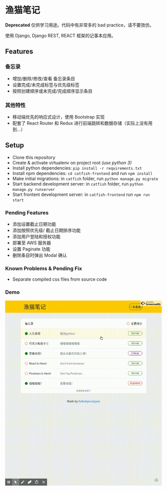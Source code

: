 # 渔猫笔记

**Deprecated** 仅供学习用途。代码中有非常多的 bad practice，请不要效仿。

使用 Django, Django REST, REACT 框架的记事本应用。

## Features

### 备忘录

* 增加/删除/修改/查看 备忘录条目
* 设置完成/未完成标签与优先级标签
* 按照创建顺序或未完成/完成顺序显示条目

### 其他特性

* 移动端优先的响应式设计，使用 Bootstrap 实现
* 配套了 React Router 和 Redux 进行前端跳转和数据存储（实际上没有用到...）

## Setup

* Clone this repository
* Create & activate virtualenv on project root *(use python 3)*
* Install python dependencies: `pip install -r requirements.txt`
* Install npm dependencies: `cd catfish-frontend` and run `npm install`
* Make initial migrations: in `catfish` folder, run `python manage.py migrate`
* Start backend development server: in `catfish` folder, run `python manage.py runserver`
* Start frontent development server: in `catfish-frontend` run `npm run start`

### Pending Features

* 添加设置截止日期功能
* 添加按照优先级/ 截止日期排序功能
* 添加用户登陆和授权功能
* 部署至 AWS 服务器
* 设置 Paginate 功能
* 删除条目时弹出 Modal 确认

### Known Problems & Pending Fix

* Separate compiled css files from source code

### Demo

![Demo](demo/demo.gif)
